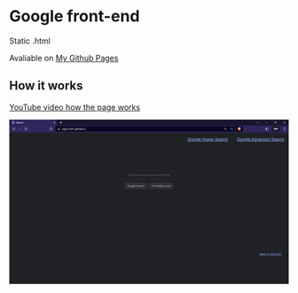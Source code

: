 # Google front-end

Static .html

Avaliable on [My Github Pages](https://ziga12341.github.io/)

## How it works

[YouTube video how the page works](https://youtu.be/lWZ8kLZUDO8)


![*Screenshot of my google frontend home page*](https://github.com/ziga12341/my_google_front_end/blob/main/my_google_page.png?raw=true)